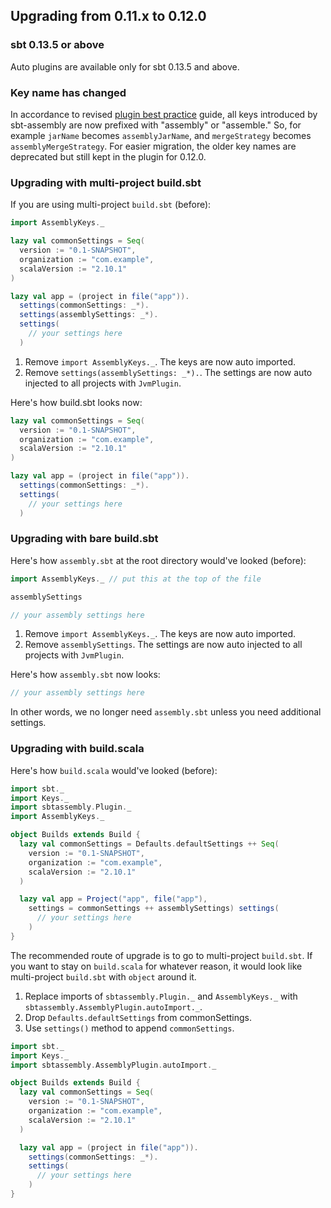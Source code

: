   [pbp]: http://www.scala-sbt.org/0.13/docs/Plugins-Best-Practices.html

Upgrading from 0.11.x to 0.12.0
-------------------------------

### sbt 0.13.5 or above

Auto plugins are available only for sbt 0.13.5 and above.

### Key name has changed

In accordance to revised [plugin best practice][pbp] guide, all keys introduced by sbt-assembly are now prefixed with "assembly" or "assemble."
So, for example `jarName` becomes `assemblyJarName`, and `mergeStrategy` becomes `assemblyMergeStrategy`. For easier migration, the older key names are deprecated but still kept in the plugin for 0.12.0.

### Upgrading with multi-project build.sbt

If you are using multi-project `build.sbt` (before):

```scala
import AssemblyKeys._

lazy val commonSettings = Seq(
  version := "0.1-SNAPSHOT",
  organization := "com.example",
  scalaVersion := "2.10.1"
)

lazy val app = (project in file("app")).
  settings(commonSettings: _*).
  settings(assemblySettings: _*).
  settings(
    // your settings here
  )
```

1. Remove `import AssemblyKeys._`. The keys are now auto imported.
2. Remove `settings(assemblySettings: _*).`. The settings are now auto injected to all projects with `JvmPlugin`.

Here's how build.sbt looks now:

```scala
lazy val commonSettings = Seq(
  version := "0.1-SNAPSHOT",
  organization := "com.example",
  scalaVersion := "2.10.1"
)

lazy val app = (project in file("app")).
  settings(commonSettings: _*).
  settings(
    // your settings here
  )
```

### Upgrading with bare build.sbt

Here's how `assembly.sbt` at the root directory would've looked (before):

```scala
import AssemblyKeys._ // put this at the top of the file

assemblySettings

// your assembly settings here
```

1. Remove `import AssemblyKeys._`. The keys are now auto imported.
2. Remove `assemblySettings`. The settings are now auto injected to all projects with `JvmPlugin`.

Here's how `assembly.sbt` now looks:

```scala
// your assembly settings here
```

In other words, we no longer need `assembly.sbt` unless you need additional settings.

### Upgrading with build.scala

Here's how `build.scala` would've looked (before):

```scala
import sbt._
import Keys._
import sbtassembly.Plugin._
import AssemblyKeys._

object Builds extends Build {
  lazy val commonSettings = Defaults.defaultSettings ++ Seq(
    version := "0.1-SNAPSHOT",
    organization := "com.example",
    scalaVersion := "2.10.1"
  )

  lazy val app = Project("app", file("app"),
    settings = commonSettings ++ assemblySettings) settings(
      // your settings here
    )
}
```

The recommended route of upgrade is to go to multi-project `build.sbt`.
If you want to stay on `build.scala` for whatever reason, it would look like multi-project `build.sbt` with `object` around it.

1. Replace imports of `sbtassembly.Plugin._` and `AssemblyKeys._` with `sbtassembly.AssemblyPlugin.autoImport._`.
2. Drop `Defaults.defaultSettings` from commonSettings.
3. Use `settings()` method to append `commonSettings`.

```scala
import sbt._
import Keys._
import sbtassembly.AssemblyPlugin.autoImport._

object Builds extends Build {
  lazy val commonSettings = Seq(
    version := "0.1-SNAPSHOT",
    organization := "com.example",
    scalaVersion := "2.10.1"
  )

  lazy val app = (project in file("app")).
    settings(commonSettings: _*).
    settings(
      // your settings here
    )
}
```
